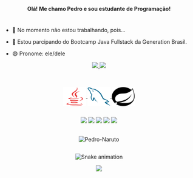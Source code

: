 
<div align="center">
 
**Olá! Me chamo Pedro e sou estudante de Programação!**
#
#
 
<div align="left">
 
- 🔭 No momento não estou trabalhando, pois...

- 🌱 Estou parcipando do Bootcamp Java Fullstack da Generation Brasil.

- 😄 Pronome: ele/dele



<div align="center">
  <a href="https://github.com/pedrocadeoz">
  <img height="140em" src="https://github-readme-stats.vercel.app/api?username=pedrocadeoz&show_icons=true&theme=tokyonight&include_all_commits=true&count_private=true"/>
  <img height="140em" src="https://github-readme-stats.vercel.app/api/top-langs/?username=pedrocadeoz&layout=compact&langs_count=7&theme=tokyonight"/>
</div>
  
##
  
<div align="center">
<div style="display: inline_block"><br>
  <img align="center" alt="Pedro-Java" height="50" width="60" src="https://raw.githubusercontent.com/devicons/devicon/master/icons/java/java-plain.svg">
  <img align="center" alt="Pedro-MySQL" height="50" width="60" src="https://raw.githubusercontent.com/devicons/devicon/master/icons/mysql/mysql-plain.svg">
  <img align="center" alt="Pedro-Spring" height="50" width="60" src="https://raw.githubusercontent.com/devicons/devicon/master/icons/spring/spring-plain.svg">
  
  
 ##
  
  
  <a href="https://www.instagram.com/pedrorodrigues97_/" target="_blank"><img src="https://img.shields.io/badge/-Instagram-%23E4405F?style=for-the-badge&logo=instagram&logoColor=white" target="_blank"></a>
 <a href="https://discord.gg/fjz3yX7t" target="_blank"><img src="https://img.shields.io/badge/Discord-7289DA?style=for-the-badge&logo=discord&logoColor=white" target="_blank"></a> 
  <a href = "mailto:pedrorodrigues199767@gmail.com"><img src="https://img.shields.io/badge/-Gmail-%23333?style=for-the-badge&logo=gmail&logoColor=white" target="_blank"></a>
  <a href="www.linkedin.com/in/pedro-rodriguesss" target="_blank"><img src="https://img.shields.io/badge/-LinkedIn-%230077B5?style=for-the-badge&logo=linkedin&logoColor=white" target="_blank"></a> 
  <a href="https://twitter.com/pedritodeoz" target="_blank"><img src="https://img.shields.io/badge/Twitter-1DA1F2?style=for-the-badge&logo=twitter&logoColor=whit" target="_blank"></a> 
  
  
  ##
   <div align="center">
   <img align="center" alt="Pedro-Naruto" src="https://media.giphy.com/media/ZprGmF5ulkHJm80jy5/giphy.gif">

  
##
  
  
   ![Snake animation](https://github.com/pedrocadeoz/pedrocadeoz/blob/output/github-contribution-grid-snake.svg)

</div>
 
 <a href="https://github.com/pedrocadeoz/github-readme-activity-graph"><img src="https://activity-graph.herokuapp.com/graph?username=pedrocadeoz&bg_color=0D1117&color=5BCDEC&line=5BCDEC&point=FFFFFF&hide_border=true" /></a>
</body>
